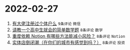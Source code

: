 # 2022-02-27

1. [有大佬注册过个体户么](https://www.v2ex.com/t/836669) `9条评论` `微信`
1. [请教一个高中生就会的简单数学题](https://www.v2ex.com/t/836671) `8条评论` `数学`
1. [重度依赖 Notion 有哪些方法能减小风险？](https://www.v2ex.com/t/836664) `8条评论` `Notion`
1. [实体店倒闭潮（在你们的城市有感觉到吗？）](https://www.v2ex.com/t/836665) `8条评论` `投资`
